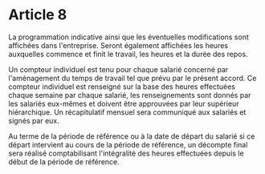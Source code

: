 # Article 8

La programmation indicative ainsi que les éventuelles modifications sont affichées dans l'entreprise. Seront également affichées les heures auxquelles commence et finit le travail, les heures et la durée des repos.

Un compteur individuel est tenu pour chaque salarié concerné par l'aménagement du temps de travail tel que prévu par le présent accord. Ce compteur individuel est renseigné sur la base des heures effectuées chaque semaine par chaque salarié, les renseignements sont donnés par les salariés eux-mêmes et doivent être approuvées par leur supérieur hiérarchique. Un récapitulatif mensuel sera communiqué aux salariés et signés par eux.

Au terme de la période de référence ou à la date de départ du salarié si ce départ intervient au cours de la période de référence, un décompte final sera réalisé comptabilisant l'intégralité des heures effectuées depuis le début de la période de référence.

